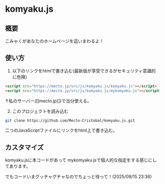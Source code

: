 # komyaku.js

## 概要

こみゃくがあなたのホームページを這いまわるよ！

## 使い方

1. 以下のリンクをhtmlで書き込む(最新版が享受できるがセキュリティ意識的に危険)

``` html
<script src="https://mecto.jp/src/js/komyaku.js/komyaku.js"></script>
<script src="https://mecto.jp/src/js/komyaku.js/mykomyaku.js"></script>
```

 ↑私のサーバー([[mecto.jp]])で当分使える。

2. このプロジェクトを読み込む

``` bash
git clone https://github.com/Mecto-Cristobal/komyaku.js.git
```

二つのJavaScriptファイルにリンクをhtml上で書き込む。

## カスタマイズ

komyaku.jsに本コードがあって
mykomyaku.jsで個人的な指定をする感じにしてあります。

でもコードいまグッチャグチャなのでちょっと待って！(2025/09/15 23:36)
